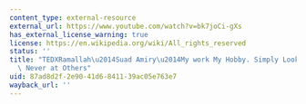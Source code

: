 ```yaml
---
content_type: external-resource
external_url: https://www.youtube.com/watch?v=bk7joCi-gXs
has_external_license_warning: true
license: https://en.wikipedia.org/wiki/All_rights_reserved
status: ''
title: "TEDXRamallah\u2014Suad Amiry\u2014My work My Hobby. Simply Look Inside You\
  \ Never at Others"
uid: 87ad8d2f-2e90-41d6-8411-39ac05e763e7
wayback_url: ''
---
```

